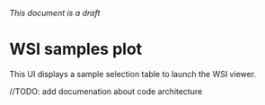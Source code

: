 _This document is a draft_

# WSI samples plot
This UI displays a sample selection table to launch the WSI viewer. 

//TODO: add documenation about code architecture